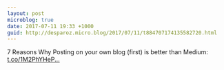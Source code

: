 ```yaml
---
layout: post
microblog: true
date: 2017-07-11 19:33 +1000
guid: http://desparoz.micro.blog/2017/07/11/t884707174135582720.html
---
```

7 Reasons Why Posting on your own blog (first) is better than Medium: [t.co/1M2PhYHeP...](https://t.co/1M2PhYHePl)
